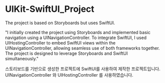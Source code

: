 # UIKit-SwiftUI_Project
The project is based on Storyboards but uses SwiftUI.


"I initially created the project using Storyboards and implemented basic navigation using a UINavigationController.
To integrate SwiftUI,
I used UIHostingController to embed SwiftUI views within the UINavigationController, 
allowing seamless use of both frameworks together. The project is designed to leverage Storyboards and SwiftUI simultaneously."


스토리보드를 기반으로 생성한 프로젝트에 SwiftUI를 사용하여 제작한 프로젝트입니다.
UINavigationController 와 UIHostingController 를 사용하였습니다.
